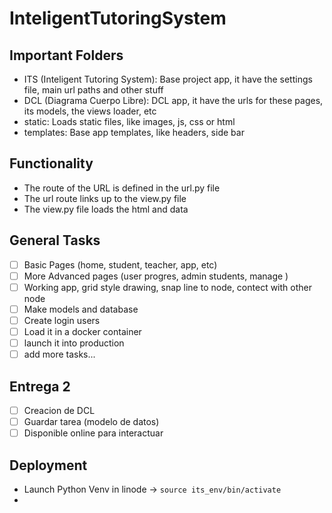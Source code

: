 # InteligentTutoringSystem

## Important Folders
- ITS (Inteligent Tutoring System): Base project app, it have the settings file, main url paths and other stuff
- DCL (Diagrama Cuerpo Libre): DCL app, it have the urls for these pages, its models, the views loader, etc
- static: Loads static files, like images, js, css or html
- templates: Base app templates, like headers, side bar

## Functionality
- The route of the URL is defined in the url.py file
- The url route links up to the view.py file
- The view.py file loads the html and data

## General Tasks
- [ ] Basic Pages (home, student, teacher, app, etc)
- [ ] More Advanced pages (user progres, admin students, manage )
- [ ] Working app, grid style drawing, snap line to node, contect with other node
- [ ] Make models and database
- [ ] Create login users
- [ ] Load it in a docker container
- [ ] launch it into production
- [ ] add more tasks...

## Entrega 2
- [ ] Creacion de DCL
- [ ] Guardar tarea (modelo de datos)
- [ ] Disponible online para interactuar

## Deployment
- Launch Python Venv in linode -> `source its_env/bin/activate`
- 